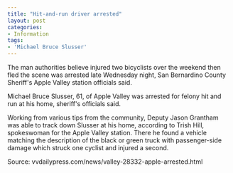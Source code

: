 ```yaml
---
title: "Hit-and-run driver arrested"
layout: post
categories:
- Information
tags:
- 'Michael Bruce Slusser'
---
```


The man authorities believe injured two bicyclists over the weekend then fled the scene was arrested late Wednesday night, San Bernardino County Sheriff's Apple Valley station officials said.

Michael Bruce Slusser, 61, of Apple Valley was arrested for felony hit and run at his home, sheriff's officials said.

Working from various tips from the community, Deputy Jason Grantham was able to track down Slusser at his home, according to Trish Hill, spokeswoman for the Apple Valley station. There he found a vehicle matching the description of the black or green truck with passenger-side damage which struck one cyclist and injured a second.

Source: vvdailypress.com/news/valley-28332-apple-arrested.html